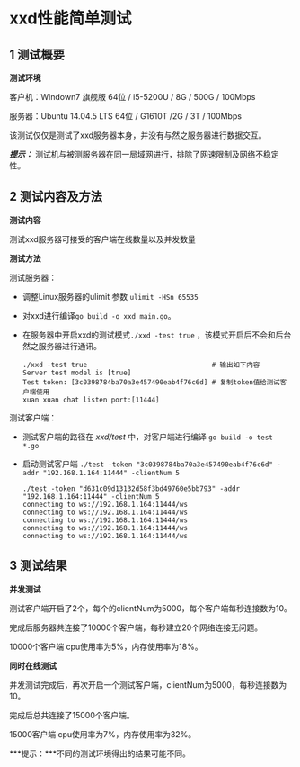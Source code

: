 # xxd性能简单测试



## 1 测试概要

**测试环境**

客户机：Windown7 旗舰版 64位 / i5-5200U / 8G / 500G / 100Mbps

服务器：Ubuntu 14.04.5 LTS 64位 / G1610T /2G / 3T / 100Mbps

该测试仅仅是测试了xxd服务器本身，并没有与然之服务器进行数据交互。

***提示：*** 测试机与被测服务器在同一局域网进行，排除了网速限制及网络不稳定性。



## 2 测试内容及方法

**测试内容**

测试xxd服务器可接受的客户端在线数量以及并发数量

**测试方法**

测试服务器：

* 调整Linux服务器的ulimit 参数 `ulimit -HSn 65535`


* 对xxd进行编译`go build -o xxd main.go`。

* 在服务器中开启xxd的测试模式`./xxd -test true` ，该模式开启后不会和后台然之服务器进行通讯。

  ``` shell
  ./xxd -test true                               # 输出如下内容
  Server test model is [true] 
  Test token: [3c0398784ba70a3e457490eab4f76c6d] # 复制token值给测试客户端使用
  xuan xuan chat listen port:[11444]
  ```

测试客户端：

* 测试客户端的路径在 *xxd/test* 中，对客户端进行编译 `go build -o test *.go`

* 启动测试客户端 `./test -token "3c0398784ba70a3e457490eab4f76c6d" -addr "192.168.1.164:11444" -clientNum 5`

  ```shell
  ./test -token "d631c09d13132d58f3bd49760e5bb793" -addr "192.168.1.164:11444" -clientNum 5
  connecting to ws://192.168.1.164:11444/ws
  connecting to ws://192.168.1.164:11444/ws
  connecting to ws://192.168.1.164:11444/ws
  connecting to ws://192.168.1.164:11444/ws
  connecting to ws://192.168.1.164:11444/ws
  ```

  

## 3 测试结果

**并发测试**

测试客户端开启了2个，每个的clientNum为5000，每个客户端每秒连接数为10。

完成后服务器共连接了10000个客户端，每秒建立20个网络连接无问题。

10000个客户端 cpu使用率为5%，内存使用率为18%。



**同时在线测试**

并发测试完成后，再次开启一个测试客户端，clientNum为5000，每秒连接数为10。

完成后总共连接了15000个客户端。

15000客户端 cpu使用率为7%，内存使用率为32%。



***提示：***不同的测试环境得出的结果可能不同。
